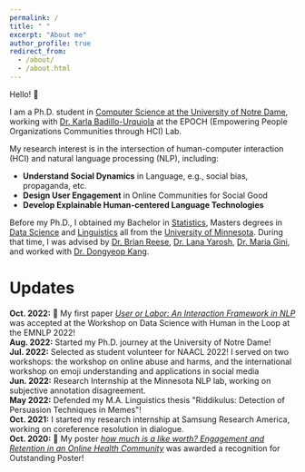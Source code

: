 ```yaml
---
permalink: /
title: " "
excerpt: "About me"
author_profile: true
redirect_from: 
  - /about/
  - /about.html
---
```



Hello! 👋<br/>

I am a Ph.D. student in [Computer Science at the University of Notre Dame](https://cse.nd.edu/), working with [Dr. Karla Badillo-Urquiola](https://kbadillou.weebly.com//) at the EPOCH (Empowering People Organizations Communities through HCI) Lab.<br/>

My research interest is in the intersection of human-computer interaction (HCI) and natural language processing (NLP), including: 
- **Understand Social Dynamics** in Language, e.g., social bias, propaganda, etc. 
- **Design User Engagement** in Online Communities for Social Good 
- **Develop Explainable Human-centered Language Technologies** 

Before my Ph.D., I obtained my Bachelor in [Statistics](https://cla.umn.edu/statistics), Masters degrees in [Data Science](https://cse.umn.edu/datascience) and [Linguistics](https://cla.umn.edu/linguistics) all from the [University of Minnesota](https://twin-cities.umn.edu/). During that time, I was advised by [Dr. Brian Reese](https://cla.umn.edu/about/directory/profile/breese), [Dr. Lana Yarosh](https://lanayarosh.com/), [Dr. Maria Gini](https://www-users.cse.umn.edu/~gini/), and worked with [Dr. Dongyeop Kang](https://dykang.github.io/).  




Updates
======
**Oct. 2022:** 🎉 My first paper [*User or Labor: An Interaction Framework in NLP*](https://arxiv.org/abs/2211.01553) was accepted at the Workshop on Data Science with Human in the Loop at the EMNLP 2022!<br/>
**Aug. 2022:** Started my Ph.D. journey at the University of Notre Dame! <br/>
**Jul. 2022:** Selected as student volunteer for NAACL 2022! I served on two workshops: the workshop on online abuse and harms, and the international workshop on emoji understanding and applications in social media  
**Jun. 2022:** Research Internship at the Minnesota NLP lab, working on subjective annotation disagreement. <br/>
**May 2022:** Defended my M.A. Linguistics thesis "Riddikulus: Detection of Persuasion Techniques in Memes"!  <br/>
**Oct. 2021:** I started my research internship at Samsung Research America, working on coreference resolution in dialogue.  <br/>
**Oct. 2020:** 🥇 My poster [*how much is a like worth? Engagement and Retention in an Online Health Community*](https://dl.acm.org/doi/abs/10.1145/3406865.3418320) was awarded a recognition for Outstanding Poster!  <br/>
